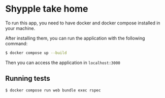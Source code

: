 # Shypple take home

To run this app, you need to have docker and docker compose installed in your machine.

After installing them, you can run the application with the following command:

```sh
$ docker compose up --build
```

Then you can access the application in `localhost:3000`

## Running tests

```sh
$ docker compose run web bundle exec rspec
```
